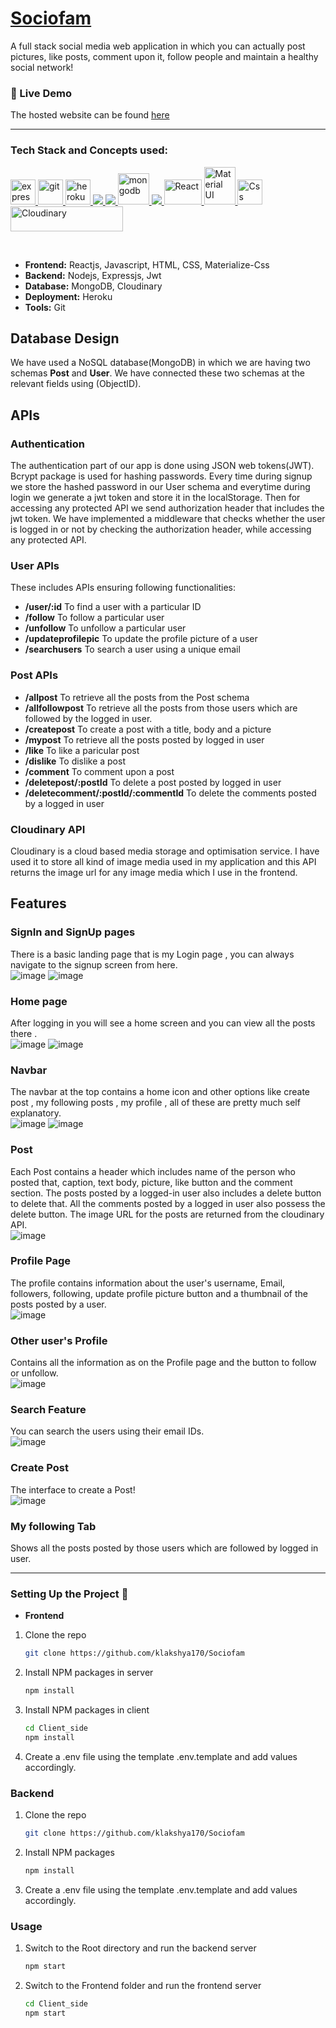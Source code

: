 # [Sociofam](https://sociofam-app.herokuapp.com/) 
A full stack social media web application in which you can actually post pictures, like posts, comment upon it, follow people and maintain a healthy social network!

### 🔗 Live Demo
The hosted website can be found [here](https://sociofam-app.herokuapp.com/) 
***
### Tech Stack and Concepts used:

<p align="left"> <a href="https://expressjs.com" target="_blank"> <img src="https://www.vectorlogo.zone/logos/expressjs/expressjs-ar21.svg" alt="express" height="40"/> </a> <a href="https://git-scm.com/" target="_blank"> <img src="https://www.vectorlogo.zone/logos/git-scm/git-scm-icon.svg" alt="git" width="40" height="40"/> </a> <a href="https://heroku.com" target="_blank"> <img src="https://www.vectorlogo.zone/logos/heroku/heroku-icon.svg" alt="heroku" width="40" height="40"/> </a> <a href="https://www.w3.org/html/" target="_blank"> <img src="https://img.icons8.com/color/48/000000/html-5.png"/> </a> <a href="https://developer.mozilla.org/en-US/docs/Web/JavaScript" target="_blank"> <img src="https://img.icons8.com/color/48/000000/javascript.png"/> </a> <a href="https://www.mongodb.com/" target="_blank"> <img src="https://www.vectorlogo.zone/logos/mongodb/mongodb-icon.svg" alt="mongodb" width="50" height="50"/> </a> <a href="https://nodejs.org" target="_blank"> <img src="https://img.icons8.com/color/48/000000/nodejs.png"/> </a>  <a href="https://reactjs.org/" target="_blank"> <img src="https://upload.wikimedia.org/wikipedia/commons/thumb/a/a7/React-icon.svg/1280px-React-icon.svg.png" alt="React" width="60" height="40"/> </a><a href="https://materializecss.com" target="_blank"> <img src="https://colinstodd.com/images/posts/matcss-min.png" alt="Material UI" width="50" height="60"/> </a><a href="https://developer.mozilla.org/en-US/docs/Web/CSS" target="_blank"> <img src="https://juststickers.in/wp-content/uploads/2014/05/CSS3-Mark-Shape-Cut.png" alt="Css" width="40" height="40"/></a><a href="https://cloudinary.com" target="_blank"><img src="https://cloudinary-res.cloudinary.com/image/upload/dpr_2.0,c_scale,f_auto,q_auto,w_156/cloudinary_logo_for_white_bg.svg" alt="Cloudinary" width="180" height="40" /></a> </p>
<br>

* __Frontend:__ Reactjs, Javascript, HTML, CSS, Materialize-Css
* __Backend:__ Nodejs, Expressjs, Jwt
* __Database:__ MongoDB, Cloudinary
* __Deployment:__ Heroku
* __Tools:__ Git

## Database Design
We have used a NoSQL database(MongoDB) in which we are having two schemas **Post** and **User**. We have connected these two schemas at the relevant fields using (ObjectID).

## APIs
### Authentication
The authentication part of our app is done using JSON web tokens(JWT). Bcrypt package is used for hashing passwords. Every time during signup we store the hashed password in our User schema and everytime during login we generate a jwt token and store it in the localStorage. Then for accessing any protected API we send authorization header that includes the jwt token. We have implemented a middleware that checks whether the user is logged in or not by checking the authorization header, while accessing any protected API.

###  User APIs
These includes APIs ensuring following functionalities:
* __/user/:id__ To find a user with a particular ID
* __/follow__ To follow a particular user
* __/unfollow__ To unfollow a particular user
* __/updateprofilepic__ To update the profile picture of a user
* __/searchusers__ To search a user using a unique email

###  Post APIs
* __/allpost__ To retrieve all the posts from the Post schema
* __/allfollowpost__ To retrieve all the posts from those users which are followed by the logged in user.
* __/createpost__ To create a post with a title, body and a picture
* __/mypost__ To retrieve all the posts posted by logged in user
* __/like__ To like a paricular post
* __/dislike__ To dislike a post
* __/comment__ To comment upon a post
* __/deletepost/:postId__ To delete a post posted by logged in user
* __/deletecomment/:postId/:commentId__ To delete the comments posted by a logged in user

### Cloudinary API
Cloudinary is a cloud based media storage and optimisation service. I have used it to store all kind of image media used in my application and this API returns the image url for any image media which I use in the frontend.

## Features
### SignIn and SignUp pages 
There is a basic landing page that is my Login page , you can always navigate to the signup screen from here. <br>
![image](https://user-images.githubusercontent.com/56078582/178120078-25bb6595-458c-4a84-8044-ed5bc85704e8.png)
![image](https://user-images.githubusercontent.com/56078582/178119977-c8f38369-5f84-4d7c-b2ce-03cdf4c32572.png)
### Home page 
After logging in you will see a home screen and you can view all the posts there .<br>
![image](https://user-images.githubusercontent.com/56078582/178119954-8889236f-197c-48b0-8340-c643c79a77e7.png)
![image](https://user-images.githubusercontent.com/56078582/178120416-cd037eb2-3c65-485c-98b7-cfde75bcec33.png)
### Navbar
The navbar at the top contains a home icon and other options like create post , my following posts , my profile , all of these are pretty much self explanatory.<br>
![image](https://user-images.githubusercontent.com/56078582/178119966-3860eaa1-efbe-4f90-a6bb-0d01fb1b8f0f.png)
![image](https://user-images.githubusercontent.com/56078582/178120435-29279800-8c90-4b97-9396-bc3fa838c6c9.png)
### Post
Each Post contains a header which includes name of the person who posted that, caption, text body, picture, like button and the comment section. The posts posted by a logged-in user also includes a delete button to delete that. All the comments posted by a logged in user also possess the delete button. The image URL for the posts are returned from the cloudinary API.<br>
![image](https://user-images.githubusercontent.com/56078582/178120247-c7e2188b-1278-4c82-be79-f6352ebdecf1.png)
### Profile Page
The profile contains information about the user's username, Email, followers, following, update profile picture button and a thumbnail of the posts posted by a user.<br>
![image](https://user-images.githubusercontent.com/56078582/178119999-95237a5c-34d4-4133-ba3b-8382a5756d88.png)
### Other user's Profile
Contains all the information as on the Profile page and the button to follow or unfollow.<br>
![image](https://user-images.githubusercontent.com/56078582/178120198-63b576ea-9568-49c0-b72d-3941593590e5.png)
### Search Feature
You can search the users using their email IDs.<br>
![image](https://user-images.githubusercontent.com/56078582/178120227-70214225-1c7a-49a6-91d8-66faf8aec480.png)
### Create Post
The interface to create a Post!<br>
![image](https://user-images.githubusercontent.com/56078582/178120150-16e7a32d-14a3-4208-9092-f30ab6964cd8.png)
### My following Tab
Shows all the posts posted by those users which are followed by logged in user.
***
### Setting Up the Project 🔧

* __Frontend__

1. Clone the repo

   ```sh
   git clone https://github.com/klakshya170/Sociofam
   ```
2. Install NPM packages in server 

   ```sh
   npm install
   ```
3. Install NPM packages in client

    ```sh
    cd Client_side
    npm install
    ```
4. Create a .env file using the template .env.template and add values accordingly.

### Backend

1. Clone the repo

   ```sh
   git clone https://github.com/klakshya170/Sociofam
   ```
2. Install NPM packages

   ```sh
   npm install
   ```
3. Create a .env file using the template .env.template and add values accordingly.

### Usage

1.  Switch to the Root directory and run the backend server

    ```sh 
    npm start 
    ```
    
2.  Switch to the Frontend folder and run the frontend server

    ```sh 
    cd Client_side
    npm start 
    ```
    
